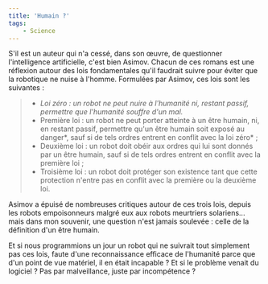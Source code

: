 ```yaml
---
title: 'Humain ?'
tags:
    - Science
---
```


S'il est un auteur qui n'a cessé, dans son œuvre, de questionner l'intelligence artificielle, c'est bien Asimov. Chacun de ces romans est une réflexion autour des lois fondamentales qu'il faudrait suivre pour éviter que la robotique ne nuise à l'homme. Formulées par Asimov, ces lois sont les suivantes :

> -   _Loi zéro : un robot ne peut nuire à l'humanité ni, restant passif, permettre que l'humanité souffre d'un mal._
> -   Première loi : un robot ne peut porter atteinte à un être humain, ni, en restant passif, permettre qu'un être humain soit exposé au danger*, sauf si de tels ordres entrent en conflit avec la loi zéro* ;
> -   Deuxième loi : un robot doit obéir aux ordres qui lui sont donnés par un être humain, sauf si de tels ordres entrent en conflit avec la première loi ;
> -   Troisième loi : un robot doit protéger son existence tant que cette protection n'entre pas en conflit avec la première ou la deuxième loi.

Asimov a épuisé de nombreuses critiques autour de ces trois lois, depuis les robots empoisonneurs malgré eux aux robots meurtriers solariens... mais dans mon souvenir, une question n'est jamais soulevée : celle de la définition d'un être humain.

Et si nous programmions un jour un robot qui ne suivrait tout simplement pas ces lois, faute d'une reconnaissance efficace de l'humanité parce que d'un point de vue matériel, il en était incapable ? Et si le problème venait du logiciel ? Pas par malveillance, juste par incompétence ?
